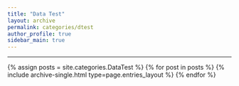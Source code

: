 ```yaml
---
title: "Data Test"
layout: archive
permalink: categories/dtest
author_profile: true
sidebar_main: true
---
```



***

{% assign posts = site.categories.DataTest %}
{% for post in posts %} {% include archive-single.html type=page.entries_layout %} {% endfor %}